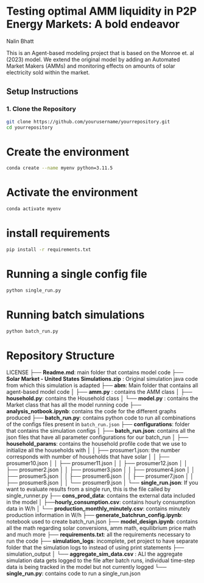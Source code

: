 # Testing optimal AMM liquidity in P2P Energy Markets: A bold endeavor
Nalin Bhatt 

This is an Agent-based modeling project that is based on the Monroe et. al (2023) model. We extend the original model by adding an Automated Market Makers (AMMs) and monitoring effects on amounts of solar electricity sold within the market. 

## Setup Instructions

### 1. Clone the Repository

```bash
git clone https://github.com/yourusername/yourrepository.git
cd yourrepository
```

# Create the environment
```bash 
conda create --name myenv python=3.11.5
```

# Activate the environment
```bash
conda activate myenv
```

# install requirements

```bash 
pip install -r requirements.txt
```



# Running a single config file 

```bash
python single_run.py
```

# Running batch simulations 
```bash
python batch_run.py
```



# Repository Structure

LICENSE
├── **Readme.md**: main folder that contains model code 
├── **Solar Market - United States Simulations.zip** : Original simulation java code from which this simulation is adapted
├── **abm**: Main folder that contains all agent-based model code
│   ├── **amm.py** : contains the AMM class
│   ├── **household.py**: contains the Household class 
│   └── **model.py** : contains the Market class that has all the model running code
├── **analysis_notbook.ipynb**: contains the code for the different graphs produced 
├── **batch_run.py**: contains python code to run all combinations of the configs files present in ```batch_run.json```
├── **configurations**: folder that contains the simulation configs
│   ├── **batch_run.json**: contains all the json files that have all parameter configurations for our batch_run
│   ├── **household_params**: contains the household profile code that we use to initialize all the households with
│   │   ├── prosumer1.json: the number corresponds with number of households that have solar 
│   │   ├── prosumer10.json
│   │   ├── prosumer11.json
│   │   ├── prosumer12.json
│   │   ├── prosumer2.json
│   │   ├── prosumer3.json
│   │   ├── prosumer4.json
│   │   ├── prosumer5.json
│   │   ├── prosumer6.json
│   │   ├── prosumer7.json
│   │   ├── prosumer8.json
│   │   └── prosumer9.json
│   └── **single_run.json**: If you want to evaluate results from a single run, this is the file called by 
                            single_runner.py 
├── **cons_prod_data**: contains the external data included in the model
│   ├──**hourly_consumption.csv**: contains hourly consumption data in W/h 
│   └── **production_monthly_minutely.csv**: contains minutely production information in W/h
├── **generate_batchrun_config.ipynb**: notebook used to create batch_run.json
├── **model_design.ipynb**: contains all the math regarding solar conversions, amm math, equilibrium price math and much more
├── **requirements.txt**: all the requirements necessary to run the code
├── **simulation_logs**: incomplete, pet project to have separate folder that the simulation logs to instead of using print statements
├── simulation_output
│   └── **aggregate_sim_data.csv** : ALl the aggregate simulation data gets logged to the file after batch runs, individual time-step data is being tracked in the model but not currently logged 
└── **single_run.py**: contains code to run a single_run.json 


